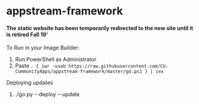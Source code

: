 # appstream-framework

#### The static website has been temporarily redirected to the new site until it is retired Fall 19'

To Run in your Image Builder:

1. Run PowerShell as Administrator
2. Paste `. { iwr -useb https://raw.githubusercontent.com/CU-CommunityApps/appstream-framework/master/go.ps1 } | iex`

Deploying updates

1. ./go.py --deploy --update
